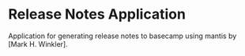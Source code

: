 # Release Notes Application

Application for generating release notes to basecamp using mantis
by [Mark H. Winkler].